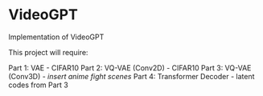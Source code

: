 # VideoGPT
Implementation of VideoGPT

This project will require:

Part 1: VAE - CIFAR10
Part 2: VQ-VAE (Conv2D) - CIFAR10
Part 3: VQ-VAE (Conv3D) - *insert anime fight scenes*
Part 4: Transformer Decoder - latent codes from Part 3
